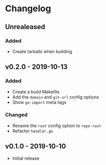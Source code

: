 # Changelog
## Unrealeased
### Added

- Create tarballs when building

## v0.2.0 - 2019-10-13
### Added

- Create a build Makefile
- Add the `domain` and `git-url` config options
- Show `go-import` meta tags

### Changed

- Rename the `root` config option to `repo-root`
- Refactor `handler.go`

## v0.1.0 - 2019-10-10

- Initial release
